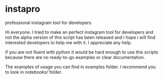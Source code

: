 # instapro
professional instagram tool for developers 

Hi everyone. I tried to make an perfect instagram tool for developers and not the alpha version of this script has been released and i hope i will find interested developers to help me with it. I appreciate any help.

If you are not fluent with python it would be hard enough to use this scripts because there are no ready-to-go examples or clear documentation. 

The examples of usage you can find in examples folder. I recommend you to look in _notebooks/_ folder.

